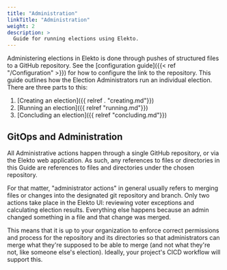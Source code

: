 ```yaml
---
title: "Administration"
linkTitle: "Administration"
weight: 2
description: >
  Guide for running elections using Elekto.
---
```


Administering elections in Elekto is done through pushes of structured files to a GitHub repository.  See the [configuration guide]({{< ref "/Configuration" >}}) for how to configure the link to the repository.  This guide outlines how the Election Administrators run an individual election.  There are three parts to this:

1. [Creating an election]({{ relref . "creating.md"}})
2. [Running an election]({{ relref "running.md"}})
3. [Concluding an election]({{ relref "concluding.md"}})

## GitOps and Administration

All Administrative actions happen through a single GitHub repository, or via the Elekto web application.  As such, any references to files or directories in this Guide are references to files and directories under the chosen repository.

For that matter, "administrator actions" in general usually refers to merging files or changes into the designated git repository and branch.  Only two actions take place in the Elekto UI: reviewing voter exceptions and calculating election results.  Everything else happens because an admin changed something in a file and that change was merged.

This means that it is up to your organization to enforce correct permissions and process for the repository and its directories so that administrators can merge what they're supposed to be able to merge (and not what they're not, like someone else's election).  Ideally, your project's CICD workflow will support this.
